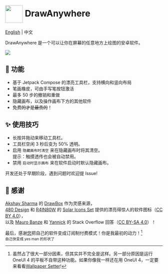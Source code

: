 # <image src="SVG Icon/pen-new-square-original.svg" style="width: 2em; height: 2em; vertical-align: middle;" /> DrawAnywhere

[English](README.md) | 中文

DrawAnywhere 是一个可以让你在屏幕的任意地方上绘图的安卓软件。

![](docs/title.png)

## 🎨 功能
- 基于 Jetpack Compose 的漂亮工具栏，支持横向和竖向布局
- 笔画橡皮，可由手写笔按钮激活
- 最多 50 步的撤销和重做
- 隐藏画布，以及操作画布下方的其他软件
- 免费~~的才是最贵的~~！

## ✨ 使用技巧
- 长按并拖动来移动工具栏。
- 工具栏空闲 3 秒后变为 50% 透明。
- 启用 `隐藏画布时清空` 来在隐藏画布时将其清空。<br>
提示：触摸透传也会被自动禁用。
- 禁用 `启动时显示画布` 来在软件启动时默认隐藏画布。

开发还处于早期阶段，遇到问题时欢迎提 Issue!

## 💌 感谢
[Akshay Sharma](https://github.com/akshay2211) 的 [DrawBox](https://github.com/akshay2211/DrawBox) 作为灵感来源，<br>
[480 Design](https://www.figma.com/@480design) 和 [R4IN80W](https://www.figma.com/@voidrainbow) 的 [Solar Icons Set](https://www.figma.com/community/file/1166831539721848736/solar-icons-set) 提供的漂亮得惊人的软件图标（[CC BY 4.0](SVG%20Icon/LICENSE.md)），<br>
以及 [Mauro Banze](https://stackoverflow.com/a/66958772) 和 [Yannick](https://stackoverflow.com/a/65760080) 的 Stack Overflow 回答（[CC BY-SA 4.0](app/src/main/java/com/shezik/drawanywhere/CustomLifecycleOwner.kt#L3)）！

最后，感谢[您](https://play.google.com/store/apps/details?id=com.kts.draw)把自己的软件变成订阅制付费模式！你是我最初的动力！[^1]<br>
<sub>自己快变成 yes man 的形状了</sub>

[^1]: 虽然占了很大一部分因素，但其实并不完全是这样。另一部分原因是运行 OneUI 4 的平板不自带这种功能。如果你像我一样还在用 OneUI 4，一定要来看看[Wallpaper Setter](https://github.com/shezik/WallpaperSetter)!
